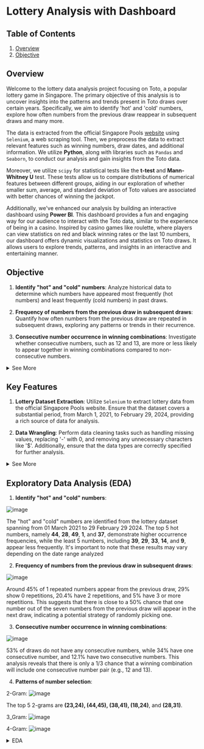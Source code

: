 # Lottery Analysis with Dashboard 

## Table of Contents

1) [Overview](#overview)
2) [Objective](#objective)

## Overview
Welcome to the lottery data analysis project focusing on Toto, a popular lottery game in Singapore. The primary objective of this analysis is to uncover insights into the patterns and trends present in Toto draws over certain years. Specifically, we aim to identify 'hot' and 'cold' numbers, explore how often numbers from the previous draw reappear in subsequent draws and many more. 

The data is extracted from the official Singapore Pools [website](https://www.singaporepools.com.sg/en/product/Pages/toto_results.aspx) using `Selenium`, a web scraping tool. Then, we preprocess the data to extract relevant features such as winning numbers, draw dates, and additional information. We utilize **Python**, along with libraries such as `Pandas` and `Seaborn`, to conduct our analysis and gain insights from the Toto data. 

Moreover, we utilize `scipy` for statistical tests like the **t-test** and **Mann-Whitney U** test. These tests allow us to compare distributions of numerical features between different groups, aiding in our exploration of whether smaller sum, average, and standard deviation of Toto values are associated with better chances of winning the jackpot.

Additionally, we've enhanced our analysis by building an interactive dashboard using **Power BI**. This dashboard provides a fun and engaging way for our audience to interact with the Toto data, similar to the experience of being in a casino. Inspired by casino games like roulette, where players can view statistics on red and black winning rates or the last 10 numbers, our dashboard offers dynamic visualizations and statistics on Toto draws. It allows users to explore trends, patterns, and insights in an interactive and entertaining manner.

## Objective

1) **Identify "hot" and "cold" numbers**: Analyze historical data to determine which numbers have appeared most frequently (hot numbers) and least frequently (cold numbers) in past draws.
   
2) **Frequency of numbers from the previous draw in subsequent draws**: Quantify how often numbers from the previous draw are repeated in subsequent draws, exploring any patterns or trends in their recurrence.
   
3) **Consecutive number occurrence in winning combinations**: Investigate whether consecutive numbers, such as 12 and 13, are more or less likely to appear together in winning combinations compared to non-consecutive numbers.
<details>
   <summary>See More</summary>  
   
4) **Patterns of number selection**: Explore whether certain numbers tend to be selected together more frequently than others, indicating potential patterns or strategies used by players.
5) **Balance of odd and even or high and low numbers**: Analyze the distribution of odd and even numbers, as well as high and low numbers, in winning sets to determine if there are any biases or patterns in their occurrence.
   
6) **Relationship between Toto values and jackpot chances**: Investigate whether specific characteristics of Toto values, such as smaller or larger sums, averages, and standard deviations, are associated with an increased likelihood of winning the jackpot.
    
7) **Temporal analysis of winners**: Determine which years, months, and days of the week have historically had the highest total number of winners, identifying any temporal patterns or trends.
    
8) **Correlation among winning numbers**: Explore if winning numbers exhibit any correlations or tendencies to appear together more frequently than expected by chance, indicating potential patterns in number selection or drawing mechanisms.
   
</details>

## Key Features

1) **Lottery Dataset Extraction**: Utilize `Selenium` to extract lottery data from the official Singapore Pools website. Ensure that the dataset covers a substantial period, from March 1, 2021, to February 29, 2024, providing a rich source of data for analysis.
            
2) **Data Wrangling**: Perform data cleaning tasks such as handling missing values, replacing '-' with 0, and removing any unnecessary characters like '$'. Additionally, ensure that the data types are correctly specified for further analysis.
<details>
   <summary>See More</summary>
   
3) **Feature Engineering**: Create new columns to enhance the dataset's analytical capabilities, including columns for:
    - Sum, Average, and Standard Deviation of Numbers drawn on each draw date, providing insights into the distribution of numbers.
    
    - Occurrences of Numbers within Specific Ranges (e.g., '1-9', '10-19', '20-29', '30-39', '40-49'), enabling analysis of number distribution patterns.
    
   - Occurrences of Repeated Numbers from Previous Draws
    
   - Occurrences of Consecutive Numbers from each draw (e.g 12, 13 or 35, 36)
  
 
4) **Data Analysis**: For data analysis, utilize `Seaborn` to visualize number distribution, correlations, and consecutive number pairs' frequencies in winning combinations.
  
5) **Statics Analysis**: Additionally, we leverage scipy for statistical tests like the `t-test` and `Mann-Whitney U` test to compare distributions of numerical features between different groups, providing valuable insights into lottery patterns and trends.

6) **Interactive Dashboard**: The interactive Power BI dashboard facilitates analysis of hot and cold numbers, sortable by date, with hot numbers highlighted in red and cold numbers in blue for easy identification. Users can further refine their analysis by filtering for odd or even numbers and customizing the range of 10 to explore specific number pattern

</details>

## Exploratory Data Analysis (EDA)

1) **Identify "hot" and "cold" numbers**:
   
![image](https://github.com/AsherTeo/Lottery-Data-Analytics/assets/78581569/e32a097d-f179-4b3f-899d-406942d9c262)

The "hot" and "cold" numbers are identified from the lottery dataset spanning from 01 March 2021 to 29 February 29 2024. The top 5 hot numbers, namely **44**, **28**, **49**, **1**, and **37**, demonstrate higher occurrence frequencies, while the least 5 numbers, including **39**, **29**, **33**, **14**, and **9**, appear less frequently. It's important to note that these results may vary depending on the date range analyzed

2) **Frequency of numbers from the previous draw in subsequent draws**:

![image](https://github.com/AsherTeo/Lottery-Data-Analytics/assets/78581569/7069ad0c-f1a0-4329-9c12-7991d7ee8107)

Around 45% of 1 repeated numbers appear from the previous draw, 29% show 0 repetitions, 20.4% have 2 repetitions, and 5% have 3 or more repetitions. This suggests that there is close to a 50% chance that one number out of the seven numbers from the previous draw will appear in the next draw, indicating a potential strategy of randomly picking one.

3) **Consecutive number occurrence in winning combinations**:

![image](https://github.com/AsherTeo/Lottery-Data-Analytics/assets/78581569/d245046b-d493-4ddb-aeb0-505fa998d355)

53% of draws do not have any consecutive numbers, while 34% have one consecutive number, and 12.1% have two consecutive numbers. This analysis reveals that there is only a 1/3 chance that a winning combination will include one consecutive number pair (e.g., 12 and 13). 
   
4) **Patterns of number selection**:

2-Gram:
![image](https://github.com/AsherTeo/Lottery-Data-Analytics/assets/78581569/1ca194c5-88cd-4188-9fd2-b545cc36c783)

The top 5 2-grams are **(23,24), (44,45), (38,41), (18,24)**, and **(28,31)**.

3_Gram:
![image](https://github.com/AsherTeo/Lottery-Data-Analytics/assets/78581569/b9f0ca98-eac6-43b9-9042-672cfc792fa2)

4-Gram:
![image](https://github.com/AsherTeo/Lottery-Data-Analytics/assets/78581569/f453ac01-631a-4072-9f19-366b3cc64d75)







<details>
  <summary>EDA</summary>

</details>
